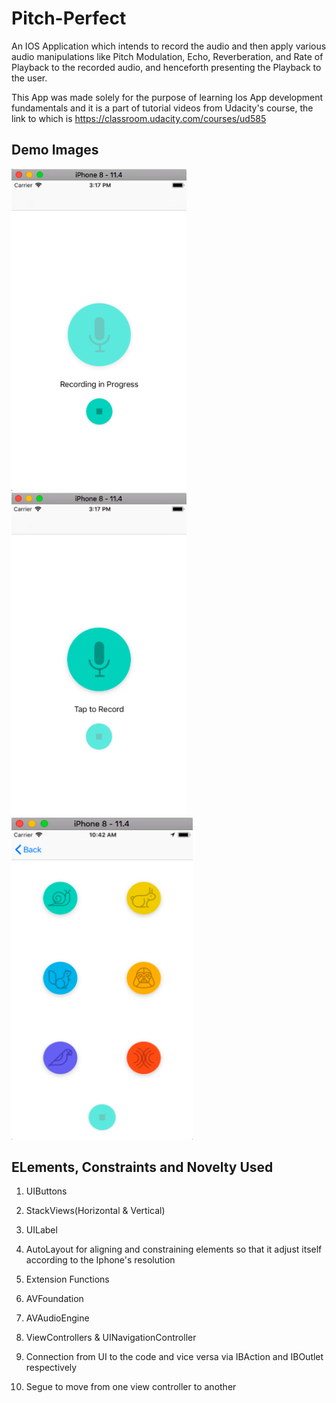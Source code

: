 # Pitch-Perfect
 
An IOS Application which intends to record the audio and then apply various audio manipulations like Pitch Modulation, Echo, Reverberation, and Rate of Playback to the recorded audio, and henceforth presenting the Playback to the user.

This App was made solely for the purpose of learning Ios App development fundamentals and it is a part of tutorial videos from Udacity's course, the link to which is https://classroom.udacity.com/courses/ud585

## Demo Images

<img src="/Screenshots/img1.png" alt="Main Screen" width= "280px"/> <img src="/Screenshots/img2.png" alt="Recording Screen" width= "280px"/> <img src="/Screenshots/img3.png" alt="Post Recording Screen" width= "290px" height="515px"/>


## ELements, Constraints and Novelty Used

1. UIButtons

2. StackViews(Horizontal & Vertical)

3. UILabel

4. AutoLayout for aligning and constraining elements so that it adjust itself according to the Iphone's resolution

5. Extension Functions

6. AVFoundation

7. AVAudioEngine

8. ViewControllers & UINavigationController

9. Connection from UI to the code and vice versa via IBAction and IBOutlet respectively

10. Segue to move from one view controller to another
